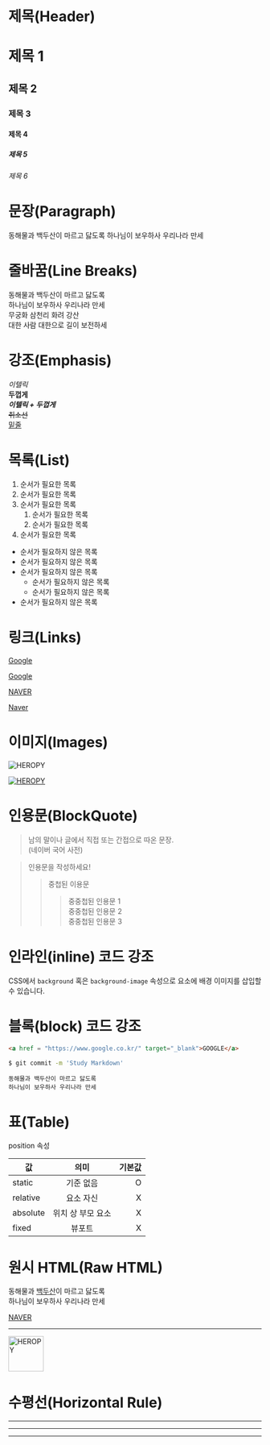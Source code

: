# 제목(Header)

# 제목 1
## 제목 2
### 제목 3
#### 제목 4
##### 제목 5
###### 제목 6  

# 문장(Paragraph)

동해물과 백두산이 마르고 닳도록
하나님이 보우하사 우리나라 만세

# 줄바꿈(Line Breaks)

동해물과 백두산이 마르고 닳도록  
하나님이 보우하사 우리나라 만세  
무궁화 삼천리 화려 강산<br/>
대한 사람 대한으로 길이 보전하세

# 강조(Emphasis)

_이텔릭_  
**두껍게**  
**_이텔릭 + 두껍게_**  
~~취소선~~  
<u>밑줄</u>

# 목록(List)

1. 순서가 필요한 목록
1. 순서가 필요한 목록
1. 순서가 필요한 목록 
    1. 순서가 필요한 목록
    1. 순서가 필요한 목록
1. 순서가 필요한 목록

-  순서가 필요하지 않은 목록
-  순서가 필요하지 않은 목록
-  순서가 필요하지 않은 목록
    -  순서가 필요하지 않은 목록
    -  순서가 필요하지 않은 목록
-  순서가 필요하지 않은 목록

# 링크(Links)

<a href="https://google.com">Google</a>

[Google](https://google.com)

<a href="https://naver.com" title="NAVER로 이동!" target="_blank">NAVER</a>

[Naver](https://naver.com "NAVER로 이동!")

# 이미지(Images)

![HEROPY](https://heropy.blog/css/images/logo.png)

[![HEROPY](https://heropy.blog/css/images/logo.png)](https://heropy.blog/css/images/logo.png)

# 인용문(BlockQuote)

> 남의 말이나 글에서 직접 또는 간접으로 따온 문장.  
> (네이버 국어 사전)

> 인용문을 작성하세요!
>> 중첩된 이용문
>>> 중중첩된 인용문 1  
>>> 중중첩된 인용문 2  
>>> 중중첩된 인용문 3

# 인라인(inline) 코드 강조

CSS에서 `background` 혹은
`background-image` 속성으로 요소에 배경 이미지를 삽입할 수 있습니다.

# 블록(block) 코드 강조

```html
<a href = "https://www.google.co.kr/" target="_blank">GOOGLE</a>
```

```bash
$ git commit -m 'Study Markdown'

```

```plaintext
동해물과 백두산이 마르고 닳도록
하나님이 보우하사 우리나라 만세
```

# 표(Table)

position 속성

값 | 의미 | 기본값 
--|:--:|--:
static | 기준 없음 | O
relative | 요소 자신 | X
absolute | 위치 상 부모 요소 | X
fixed | 뷰포트 | X

# 원시 HTML(Raw HTML)

동해물과 <span style="text-decoration: underline;">백두산</span>이 마르고 
닳도록<br/>
하나님이 보우하사 우리나라 만세

<a href="https://naver.com" title="NAVER로 이동!" target="_blank">NAVER</a>


---

<img width="70" src="https://heropy.blog/css/images/logo.png" alt ="HEROPY" />

# 수평선(Horizontal Rule)

---

***

___